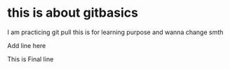 # this is about gitbasics

I am practicing git pull
this is for learning purpose
and wanna change smth

Add line here

This is Final line
